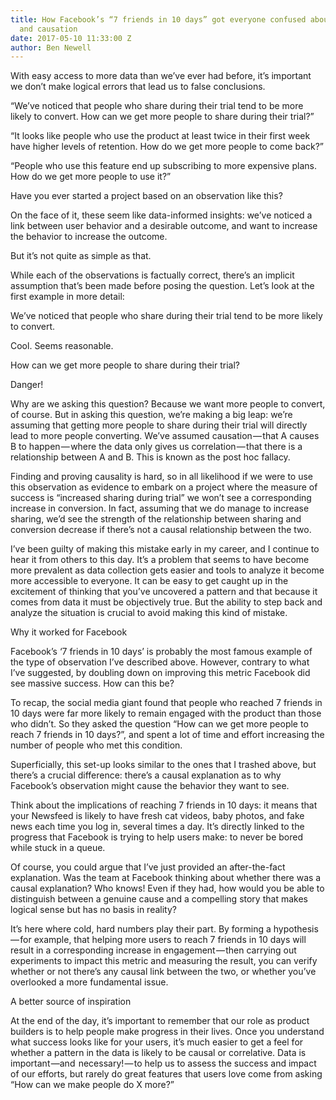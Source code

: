 ```yaml
---
title: How Facebook’s “7 friends in 10 days” got everyone confused about correlation
  and causation
date: 2017-05-10 11:33:00 Z
author: Ben Newell
---
```


With easy access to more data than we’ve ever had before, it’s important we don’t make logical errors that lead us to false conclusions.

“We’ve noticed that people who share during their trial tend to be more likely to convert. How can we get more people to share during their trial?”

“It looks like people who use the product at least twice in their first week have higher levels of retention. How do we get more people to come back?”

“People who use this feature end up subscribing to more expensive plans. How do we get more people to use it?”

Have you ever started a project based on an observation like this?

On the face of it, these seem like data-informed insights: we’ve noticed a link between user behavior and a desirable outcome, and want to increase the behavior to increase the outcome.

But it’s not quite as simple as that.

While each of the observations is factually correct, there’s an implicit assumption that’s been made before posing the question. Let’s look at the first example in more detail:

We’ve noticed that people who share during their trial tend to be more likely to convert.

Cool. Seems reasonable.

How can we get more people to share during their trial?

Danger!

Why are we asking this question? Because we want more people to convert, of course. But in asking this question, we’re making a big leap: we’re assuming that getting more people to share during their trial will directly lead to more people converting. We’ve assumed causation — that A causes B to happen — where the data only gives us correlation — that there is a relationship between A and B. This is known as the post hoc fallacy.

Finding and proving causality is hard, so in all likelihood if we were to use this observation as evidence to embark on a project where the measure of success is “increased sharing during trial” we won’t see a corresponding increase in conversion. In fact, assuming that we do manage to increase sharing, we’d see the strength of the relationship between sharing and conversion decrease if there’s not a causal relationship between the two.

I’ve been guilty of making this mistake early in my career, and I continue to hear it from others to this day. It’s a problem that seems to have become more prevalent as data collection gets easier and tools to analyze it become more accessible to everyone. It can be easy to get caught up in the excitement of thinking that you’ve uncovered a pattern and that because it comes from data it must be objectively true. But the ability to step back and analyze the situation is crucial to avoid making this kind of mistake.

Why it worked for Facebook

Facebook’s ‘7 friends in 10 days’ is probably the most famous example of the type of observation I’ve described above. However, contrary to what I’ve suggested, by doubling down on improving this metric Facebook did see massive success. How can this be?

To recap, the social media giant found that people who reached 7 friends in 10 days were far more likely to remain engaged with the product than those who didn’t. So they asked the question “How can we get more people to reach 7 friends in 10 days?”, and spent a lot of time and effort increasing the number of people who met this condition.

Superficially, this set-up looks similar to the ones that I trashed above, but there’s a crucial difference: there’s a causal explanation as to why Facebook’s observation might cause the behavior they want to see.

Think about the implications of reaching 7 friends in 10 days: it means that your Newsfeed is likely to have fresh cat videos, baby photos, and fake news each time you log in, several times a day. It’s directly linked to the progress that Facebook is trying to help users make: to never be bored while stuck in a queue.

Of course, you could argue that I’ve just provided an after-the-fact explanation. Was the team at Facebook thinking about whether there was a causal explanation? Who knows! Even if they had, how would you be able to distinguish between a genuine cause and a compelling story that makes logical sense but has no basis in reality?

It’s here where cold, hard numbers play their part. By forming a hypothesis — for example, that helping more users to reach 7 friends in 10 days will result in a corresponding increase in engagement — then carrying out experiments to impact this metric and measuring the result, you can verify whether or not there’s any causal link between the two, or whether you’ve overlooked a more fundamental issue.

A better source of inspiration

At the end of the day, it’s important to remember that our role as product builders is to help people make progress in their lives. Once you understand what success looks like for your users, it’s much easier to get a feel for whether a pattern in the data is likely to be causal or correlative. Data is important —and  necessary! — to help us to assess the success and impact of our efforts, but rarely do great features that users love come from asking “How can we make people do X more?”